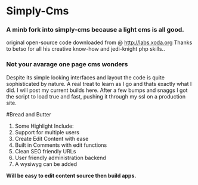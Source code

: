 # Simply-Cms
### A minb fork into simply-cms because a light cms is all good.
original open-source code downloaded from @ http://labs.xoda.org
Thanks to betso for all his creative know-how and jedi-knight php skills..

### Not your avarage one page cms wonders
Despite its simple looking interfaces and layout the code is quite sophisticated by nature.
A real treat to learn as I go and thats exactly what I did. I will post my current builds here.
After a few bumps and snaggs I got the script to load true and fast, pushing it through my ssl on a production site.

#Bread and Butter
1. Some Highlight Include:
2. Support for multiple users
3. Create Edit Content with ease
4. Built in Comments with edit functions
5. Clean SEO friendly URLs
6. User friendly administration backend
7. A wysiwyg can be added

**Will be easy to edit content source then build apps.**

 
